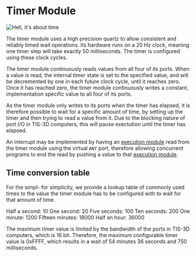# Timer Module

![Hell, it's about time](item:tis3d:timer_module)

The timer module uses a high precision quartz to allow consistent and reliably timed wait operations. Its hardware runs on a 20 Hz clock, meaning one timer step will take exactly 50 milliseconds. The timer is configured using these clock cycles.

The timer module continuously reads values from all four of its ports. When a value is read, the internal timer state is set to the specified value, and will be decremented by one in each future clock cycle, until it reaches zero. Once it has reached zero, the timer module continuously writes a constant, implementation specific value to all four of its ports.

As the timer module only writes to its ports when the timer has elapsed, it is therefore possible to wait for a specific amount of time, by setting up the timer and then trying to read a value from it. Due to the blocking nature of port I/O in TIS-3D computers, this will pause exectution until the timer has elapsed.

An interrupt may be implemented by having an [execution module](module_execution.md) read from the timer module using the virtual `ANY` port, therefore allowing concurrent programs to end the read by pushing a value to that [execution module](module_execution.md).

## Time conversion table
For the simpl- for simplicity, we provide a lookup table of commonly used times to the value the timer module has to be configured with to wait for that amount of time.

Half a second: 10
One second: 20
Five seconds: 100
Ten seconds: 200
One minute: 1200
Fifteen minutes: 18000
Half an hour: 36000

The maximum timer value is limited by the bandwidth of the ports in TIS-3D computers, which is 16 bit. Therefore, the maximum configurable timer value is 0xFFFF, which results in a wait of 54 minutes 36 seconds and 750 milliseconds.
